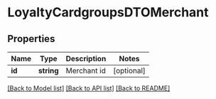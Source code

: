 # LoyaltyCardgroupsDTOMerchant

## Properties
Name | Type | Description | Notes
------------ | ------------- | ------------- | -------------
**id** | **string** | Merchant id | [optional] 

[[Back to Model list]](../README.md#documentation-for-models) [[Back to API list]](../README.md#documentation-for-api-endpoints) [[Back to README]](../README.md)



